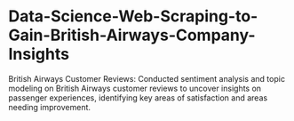 # Data-Science-Web-Scraping-to-Gain-British-Airways-Company-Insights
British Airways Customer Reviews: Conducted sentiment analysis and topic modeling on British Airways customer reviews to uncover insights on passenger experiences, identifying key areas of satisfaction and areas needing improvement.

